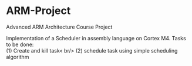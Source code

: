 # ARM-Project
Advanced ARM Architecture Course Project

 Implementation of a Scheduler in assembly language on Cortex M4. Tasks to be done: <br />
      (1) Create and kill task< br/>
      (2) schedule task using simple scheduling algorithm
